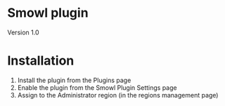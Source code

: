Smowl plugin
===

Version 1.0

# Installation

1. Install the plugin from the Plugins page
2. Enable the plugin from the Smowl Plugin Settings page
3. Assign to the Administrator region (in the regions management page)
